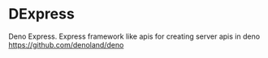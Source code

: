 # DExpress
Deno Express. Express framework like apis for creating server apis in deno https://github.com/denoland/deno
